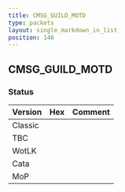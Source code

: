 ```yaml
---
title: CMSG_GUILD_MOTD
type: packets
layout: single_markdown_in_list
position: 146
---
```


## CMSG_GUILD_MOTD

### Status

Version | Hex | Comment
---------- | ---------- | ---------- 
Classic |  |  
TBC |  |  
WotLK |  |  
Cata |  |  
MoP |  |  